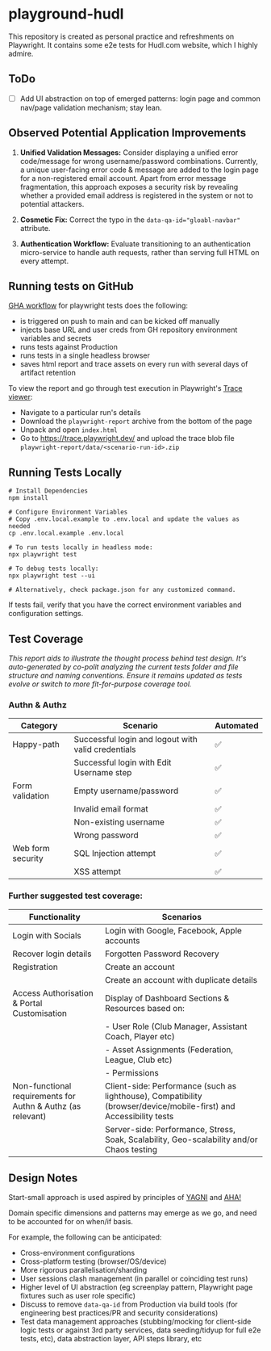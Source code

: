# playground-hudl

This repository is created as personal practice and refreshments on Playwright. It contains some e2e tests for Hudl.com website, which I highly admire. 

## ToDo
- [ ] Add UI abstraction on top of emerged patterns: login page and common nav/page validation mechanism; stay lean.

## Observed Potential Application Improvements

1. **Unified Validation Messages:** Consider displaying a unified error code/message for wrong username/password combinations. Currently, a unique user-facing error code & message are added to the login page for a non-registered email account. Apart from error message fragmentation, this approach exposes a security risk by revealing whether a provided email address is registered in the system or not to potential attackers.  

2. **Cosmetic Fix:** Correct the typo in the `data-qa-id="gloabl-navbar"` attribute.

3. **Authentication Workflow:** Evaluate transitioning to an authentication micro-service to handle auth requests, rather than serving full HTML on every attempt.

## Running tests on GitHub
[GHA workflow](https://github.com/aikhelis/playground-hudl/actions/workflows/playwright.yml) for playwright tests does the following:
- is triggered on push to main and can be kicked off manually
- injects base URL and user creds from GH repository environment variables and secrets
- runs tests against Production
- runs tests in a single headless browser
- saves html report and trace assets on every run with several days of artifact retention

To view the report and go through test execution in Playwright's [Trace viewer](https://playwright.dev/docs/trace-viewer):
- Navigate to a particular run's details
- Download the `playwright-report` archive from the bottom of the page
- Unpack and open `index.html`
- Go to https://trace.playwright.dev/ and upload the trace blob file `playwright-report/data/<scenario-run-id>.zip`

## Running Tests Locally
```shell
# Install Dependencies
npm install

# Configure Environment Variables
# Copy .env.local.example to .env.local and update the values as needed
cp .env.local.example .env.local

# To run tests locally in headless mode:
npx playwright test

# To debug tests locally:
npx playwright test --ui

# Alternatively, check package.json for any customized command.
```

If tests fail, verify that you have the correct environment variables and configuration settings.

## Test Coverage

_This report aids to illustrate the thought process behind test design. It's auto-generated by co-polit analyzing the current tests folder and file structure and naming conventions. Ensure it remains updated as tests evolve or switch to more fit-for-purpose coverage tool._

### Authn & Authz

| Category          | Scenario                                           | Automated |
|-------------------|----------------------------------------------------|-----------|
| Happy-path        | Successful login and logout with valid credentials | ✅        |
|                   | Successful login with Edit Username step           | ✅        |
| Form validation   | Empty username/password                            | ✅        |
|                   | Invalid email format                               | ✅        |
|                   | Non-existing username                              | ✅        |
|                   | Wrong password                                     | ✅        |
| Web form security | SQL Injection attempt                              | ✅        |
|                   | XSS attempt                                        | ✅        |

### Further suggested test coverage:

| Functionality         | Scenarios                   | 
|-----------------------|-----------------------------|
| Login with Socials    | Login with Google, Facebook, Apple accounts |
| Recover login details | Forgotten Password Recovery |
| Registration          | Create an account                        |  
|                       | Create an account with duplicate details |
| Access Authorisation & Portal Customisation  | Display of Dashboard Sections & Resources based on:
| | - User Role (Club Manager, Assistant Coach, Player etc) |
| | - Asset Assignments (Federation, League, Club etc) |
| | - Permissions |
| Non-functional requirements for Authn & Authz (as relevant) | Client-side: Performance (such as lighthouse), Compatibility (browser/device/mobile-first) and Accessibility tests |
| | Server-side: Performance, Stress, Soak, Scalability, Geo-scalability and/or Chaos testing |

## Design Notes

Start-small approach is used aspired by principles of [YAGNI](https://en.wikipedia.org/wiki/You_aren%27t_gonna_need_it) and [AHA!](https://kentcdodds.com/blog/aha-programming)

Domain specific dimensions and patterns may emerge as we go, and need to be accounted for on when/if basis.

For example, the following can be anticipated:

- Cross-environment configurations
- Cross-platform testing (browser/OS/device)
- More rigorous parallelisation/sharding
- User sessions clash management (in parallel or coinciding test runs)
- Higher level of UI abstraction (eg screenplay pattern, Playwright page fixtures such as user role specific)
- Discuss to remove `data-qa-id` from Production via build tools (for engineering best practices/PR and security considerations)
- Test data management approaches (stubbing/mocking for client-side logic tests or against 3rd party services, data seeding/tidyup for full e2e tests, etc), data abstraction layer, API steps library, etc
